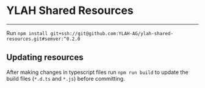 # YLAH Shared Resources

---
Run `npm install git+ssh://git@github.com:YLAH-AG/ylah-shared-resources.git#semver:^0.2.0`

## Updating resources

After making changes in typescript files run `npm run build` to update the build files (`*.d.ts` and `*.js`) before committing.
